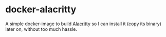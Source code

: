 # docker-alacritty

A simple docker-image to build [Alacritty](https://github.com/alacritty/alacritty) so I can install it (copy its binary) later on, without too much hassle.
